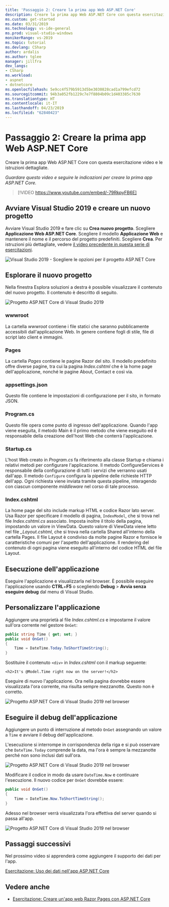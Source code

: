 ```yaml
---
title: 'Passaggio 2: Creare la prima app Web ASP.NET Core'
description: Creare la prima app Web ASP.NET Core con questa esercitazione video e le istruzioni dettagliate.
ms.custom: get-started
ms.date: 03/31/2019
ms.technology: vs-ide-general
ms.prod: visual-studio-windows
monikerRange: vs-2019
ms.topic: tutorial
ms.devlang: CSharp
author: ardalis
ms.author: tglee
manager: jillfra
dev_langs:
- CSharp
ms.workload:
- aspnet
- dotnetcore
ms.openlocfilehash: 5e9cc4f579b5913d5be3030828cad1a799efcd72
ms.sourcegitcommit: 94b3a052fb1229c7e7f8804b09c1d403385c7630
ms.translationtype: HT
ms.contentlocale: it-IT
ms.lasthandoff: 04/23/2019
ms.locfileid: "62840423"
---
```

# <a name="step-2-create-your-first-aspnet-core-web-app"></a>Passaggio 2: Creare la prima app Web ASP.NET Core

Creare la prima app Web ASP.NET Core con questa esercitazione video e le istruzioni dettagliate.

_Guardare questo video e seguire le indicazioni per creare la prima app ASP.NET Core._

> [!VIDEO https://www.youtube.com/embed/-79RkpyFB6E]

## <a name="start-visual-studio-2019-and-create-a-new-project"></a>Avviare Visual Studio 2019 e creare un nuovo progetto

Avviare Visual Studio 2019 e fare clic su **Crea nuovo progetto**. Scegliere **Applicazione Web ASP.NET Core**. Scegliere il modello **Applicazione Web** e mantenere il nome e il percorso del progetto predefiniti. Scegliere **Crea**. Per istruzioni più dettagliate, vedere [il video precedente in questa serie di esercitazioni](tutorial-aspnet-core-ef-step-01.md).

![Visual Studio 2019 - Scegliere le opzioni per il progetto ASP.NET Core](media/vs-2019/vs2019-choose-aspnetcore-project.png)

## <a name="explore-the-new-project"></a>Esplorare il nuovo progetto

Nella finestra Esplora soluzioni a destra è possibile visualizzare il contenuto del nuovo progetto. Il contenuto è descritto di seguito.

![Progetto ASP.NET Core di Visual Studio 2019](media/vs-2019/vs2019-solution-explorer.png)

### <a name="wwwroot"></a>wwwroot

La cartella *wwwroot* contiene i file statici che saranno pubblicamente accessibili dall'applicazione Web. In genere contiene fogli di stile, file di script lato client e immagini.

### <a name="pages"></a>Pages

La cartella *Pages* contiene le pagine Razor del sito. Il modello predefinito offre diverse pagine, tra cui la pagina *Index.cshtml* che è la home page dell'applicazione, nonché le pagine About, Contact e così via.

### <a name="appsettingsjson"></a>appsettings.json

Questo file contiene le impostazioni di configurazione per il sito, in formato JSON.

### <a name="programcs"></a>Program.cs

Questo file opera come punto di ingresso dell'applicazione. Quando l'app viene eseguita, il metodo Main è il primo metodo che viene eseguito ed è responsabile della creazione dell'host Web che conterrà l'applicazione.

### <a name="startupcs"></a>Startup.cs

L'host Web creato in *Program.cs* fa riferimento alla classe Startup e chiama i relativi metodi per configurare l'applicazione. Il metodo ConfigureServices è responsabile della configurazione di tutti i servizi che verranno usati dall'app. Il metodo `Configure` configura la pipeline delle richieste HTTP dell'app. Ogni richiesta viene inviata tramite questa pipeline, interagendo con ciascun componente *middleware* nel corso di tale processo.

### <a name="indexcshtml"></a>Index.cshtml

La home page del sito include markup HTML e codice Razor lato server. Usa Razor per specificare il modello di pagina, `IndexModel`, che si trova nel file *Index.cshtml.cs* associato. Imposta inoltre il titolo della pagina, impostando un valore in ViewData. Questo valore di ViewData viene letto nel file *\_Layout.cshtml*, che si trova nella cartella Shared all'interno della cartella Pages. Il file Layout è condiviso da molte pagine Razor e fornisce le caratteristiche comuni per l'aspetto dell'applicazione. Il rendering del contenuto di ogni pagina viene eseguito all'interno del codice HTML del file Layout.

## <a name="run-the-application"></a>Esecuzione dell'applicazione

Eseguire l'applicazione e visualizzarla nel browser. È possibile eseguire l'applicazione usando **CTRL**+**F5** o scegliendo **Debug** > **Avvia senza eseguire debug** dal menu di Visual Studio.

## <a name="customize-the-application"></a>Personalizzare l'applicazione

Aggiungere una proprietà al file *Index.cshtml.cs* e impostarne il valore sull'ora corrente nel gestore `OnGet`:

```csharp
public string Time { get; set; }
public void OnGet()
{
    Time = DateTime.Today.ToShortTimeString();
}
```

Sostituire il contenuto `<div>` in *Index.cshtml* con il markup seguente:

```cshtml
<h2>It's @Model.Time right now on the server!</h2>
```

Eseguire di nuovo l'applicazione. Ora nella pagina dovrebbe essere visualizzata l'ora corrente, ma risulta sempre mezzanotte. Questo non è corretto.

![Progetto ASP.NET Core di Visual Studio 2019 nel browser](media/vs-2019/vs2019-app-in-browser.png)

## <a name="debug-the-application"></a>Eseguire il debug dell'applicazione

Aggiungere un punto di interruzione al metodo `OnGet` assegnando un valore a `Time` e avviare il debug dell'applicazione.

L'esecuzione si interrompe in corrispondenza della riga e si può osservare che `DateTime.Today` comprende la data, ma l'ora è sempre la mezzanotte perché non sono inclusi dati sull'ora. 

![Progetto ASP.NET Core di Visual Studio 2019 nel browser](media/vs-2019/vs2019-breakpoint.png)

Modificare il codice in modo da usare `DateTime.Now` e continuare l'esecuzione. Il nuovo codice per `OnGet` dovrebbe essere:

```csharp
public void OnGet()
{
    Time = DateTime.Now.ToShortTimeString();
}
```

Adesso nel browser verrà visualizzata l'ora effettiva del server quando si passa all'app.

![Progetto ASP.NET Core di Visual Studio 2019 nel browser](media/vs-2019/vs2019-app-fixed-in-browser.png)

## <a name="next-steps"></a>Passaggi successivi

Nel prossimo video si apprenderà come aggiungere il supporto dei dati per l'app.

[Esercitazione: Uso dei dati nell'app ASP.NET Core](tutorial-aspnet-core-ef-step-03.md)

## <a name="see-also"></a>Vedere anche

- [Esercitazione: Creare un'app web Razor Pages con ASP.NET Core](/aspnet/core/tutorials/razor-pages/?view=aspnetcore-2.1)
